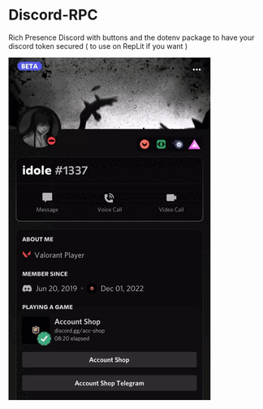 # Discord-RPC
Rich Presence Discord with buttons and the dotenv package to have your discord token secured ( to use on RepLit if you want )

<img src="./RPReplay_Final1670233811.gif"/>
